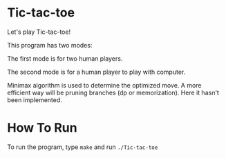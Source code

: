 # Tic-tac-toe
Let's play Tic-tac-toe!

This program has two modes: 

The first mode is for two human players.

The second mode is for a human player to play with computer.

Minimax algorithm is used to determine the optimized move. A more efficient way will be pruning branches (dp or memorization). Here it hasn't been implemented.


# How To Run
To run the program, type `make` and run `./Tic-tac-toe`


